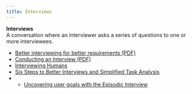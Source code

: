 ```yaml
---
title: Interviews
---
```

**Interviews**  
A conversation where an interviewer asks a series of questions to one or more interviewees.
*   [Better interviewing for better requirements (PDF)](http://www.ptg-global.com/PDFArticles/Better%20interviewing%20for%20better%20requirements%20v1.0.pdf)  
*   [Conducting an Interview (PDF)](http://fbe.unimelb.edu.au/__data/assets/pdf_file/0010/756289/Conducting_an_Interview_v2.pdf)  
*   [Interviewing Humans](http://alistapart.com/article/interviewing-humans)  
*   [Six Steps to Better Interviews and Simplified Task Analysis](http://www.adaptivepath.com/ideas/six-steps-to-better-interviews-and-simplified-task-analysis/)  
* *   [Uncovering user goals with the Episodic Interview](http://userfocus.co.uk/articles/uncovering-user-goals-with-the-episodic-interview.html)  
